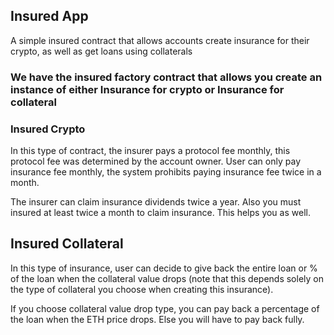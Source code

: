 ## Insured App
A simple insured contract that allows accounts create insurance for their crypto, as well as get loans using collaterals

### We have the insured factory contract that allows you create an instance of either Insurance for crypto or Insurance for collateral

### Insured Crypto
In this type of contract, the insurer pays a protocol fee monthly, this protocol fee was determined by the account owner. User can only pay insurance fee monthly, the system prohibits paying insurance fee twice in a month.

The insurer can claim insurance dividends twice a year. Also you must insured at least twice a month to claim insurance. This helps you as well.

## Insured Collateral
In this type of insurance, user can decide to give back the entire loan or % of the loan when the collateral value drops (note that this depends solely on the type of collateral you choose when creating this insurance). 

If you choose collateral value drop type, you can pay back a percentage of the loan when the ETH price drops. Else you will have to pay back fully.


